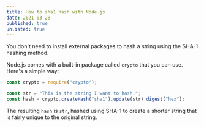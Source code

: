 ```yaml
---
title: How to sha1 hash with Node.js
date: 2021-03-28
published: true
unlisted: true
---
```


You don't need to install external packages to hash a string using the SHA-1 hashing method.

Node.js comes with a built-in package called `crypto` that you can use. Here's a simple way:

```jsx
const crypto = require("crypto");

const str = "This is the string I want to hash.";
const hash = crypto.createHash("sha1").update(str).digest("hex");
```

The resulting `hash` is `str`, hashed using SHA-1 to create a shorter string that is fairly unique to the original string.

